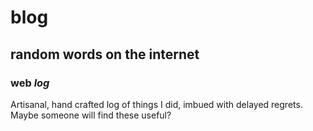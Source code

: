 # blog

## random words on the internet

### web _log_

Artisanal, hand crafted log of things I did,
imbued with delayed regrets.
Maybe someone will find these useful?
